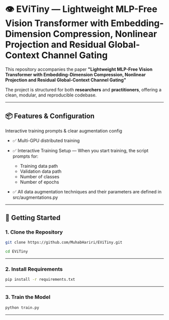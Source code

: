 # 👁️ EViTiny — Lightweight MLP-Free Vision Transformer with Embedding-Dimension Compression, Nonlinear Projection and Residual Global-Context Channel Gating

This repository accompanies the paper **"Lightweight MLP-Free Vision Transformer with Embedding-Dimension Compression, Nonlinear Projection and Residual Global-Context Channel Gating"**

The project is structured for both **researchers** and **practitioners**, offering a clean, modular, and reproducible codebase.


---

## 📦 Features & Configuration

Interactive training prompts & clear augmentation config

- ✅ Multi-GPU distributed training 
- ✅ Interactive Training Setup — When you start training, the script prompts for:

  - Training data path
  - Validation data path
  - Number of classes
  - Number of epochs

- ✅ All data augmentation techniques and their parameters are defined in src/augmentations.py
  

---

## 🚀 Getting Started
### 1. Clone the Repository

```bash
git clone https://github.com/MuhabHariri/EViTiny.git
```
```bash
cd EViTiny
```


---

### 2. Install Requirements

```bash
pip install -r requirements.txt
```



---


### 3. Train the Model 
```bash
python train.py
```
---
